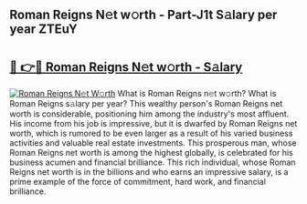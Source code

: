 ## Roman Reigns N𝚎t w𝚘rth - Part-J1t S𝚊lary per year ZTEuY

# <h2><a href="http://gc1givt.nevu.top/?p=Roman+Reigns">🔗 👉🔴 Roman Reigns N𝚎t w𝚘rth - S𝚊lary</a></h2>

[![Roman Reigns N𝚎t W𝚘rth](https://i.imgur.com/Oavwk0R.jpeg)](http://gc1givt.nevu.top/?p=Roman+Reigns)
What is Roman Reigns n𝚎t w𝚘rth? What is Roman Reigns s𝚊lary per year?
This wealthy person's Roman Reigns net worth is considerable, positioning him among the industry's most affluent. His income from his job is impressive, but it is dwarfed by Roman Reigns net worth, which is rumored to be even larger as a result of his varied business activities and valuable real estate investments. This prosperous man, whose Roman Reigns net worth is among the highest globally, is celebrated for his business acumen and financial brilliance. This rich individual, whose Roman Reigns net worth is in the billions and who earns an impressive salary, is a prime example of the force of commitment, hard work, and financial brilliance.

